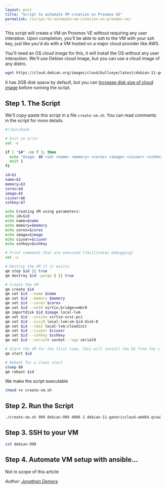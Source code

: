 ```yaml
---
layout: post
title: "Script to automate VM creation on Proxmox VE"
permalink: /script-to-automate-vm-creation-on-proxmox-ve/
---
```


This script will create a VM on Proxmox VE without requiring any user interation. Upon completion, you'll be able to ssh to the VM with your ssh key, just like you'd do with a VM hosted on a major cloud provider like AWS.

You'll need an OS *cloud image* for this, it will install the OS without any user interaction. We'll use Debian cloud image, but you can use a cloud image of any distro.

```bash
wget https://cloud.debian.org/images/cloud/bullseye/latest/debian-11-genericcloud-amd64.qcow2
```

It has 2GB disk space by default, but you can [Increase disk size of cloud image](/tech/increase-disk-size-of-debian-cloud-image/) before running the script.

## Step 1. The Script

We'll copy-paste this script in a file `create-vm.sh`. You can read comments in the script for more details.

```bash
#!/bin/bash

# Exit on error
set -e

if [ "$#" -ne 7 ]; then
  echo "Usage: $0 <id> <name> <memory> <cores> <image> <ciuser> <sshkey>"
  exit 1
fi

id=$1
name=$2
memory=$3
cores=$4
image=$5
ciuser=$6
sshkey=$7

echo Creating VM using parameters:
echo id=$id
echo name=$name
echo memory=$memory
echo cores=$cores
echo image=$image
echo ciuser=$ciuser
echo sshkey=$sshkey

# Print commands that are executed (facilitates debugging)
set -x

# Destroy the VM if it exists
qm stop $id || true
qm destroy $id -purge 1 || true

# Create the VM
qm create $id
qm set $id --name $name
qm set $id --memory $memory
qm set $id --cores $cores
qm set $id --net0 virtio,bridge=vmbr0
qm importdisk $id $image local-lvm
qm set $id --scsihw virtio-scsi-pci
qm set $id --scsi0 local-lvm:vm-$id-disk-0
qm set $id --ide2 local-lvm:cloudinit
qm set $id --ciuser $ciuser
qm set $id --sshkey $sshkey
qm set $id --serial0 socket --vga serial0

# Start the VM for the first time, this will install the OS from the cloud image
qm start $id

# Reboot for a clean start
sleep 60
qm reboot $id
```

We make the script executable

```bash
chmod +x create-vm.sh
```

## Step 2. Run the Script

```bash
./create-vm.sh 999 debian-999 4096 2 debian-11-genericcloud-amd64.qcow2 jdemers jdemers.id_rsa.pub
```

## Step 3. SSH to your VM

```bash
ssh debian-999
```

## Step 4. Automate VM setup with ansible...

Not in scope of this article

*Author: [Jonathan Demers](https://www.linkedin.com/in/jonathan-demers-ing "Jonathan Demers")*

